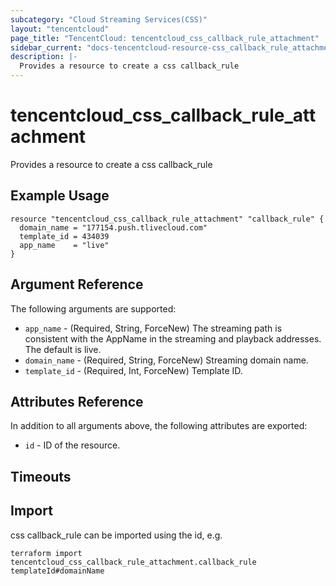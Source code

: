 ```yaml
---
subcategory: "Cloud Streaming Services(CSS)"
layout: "tencentcloud"
page_title: "TencentCloud: tencentcloud_css_callback_rule_attachment"
sidebar_current: "docs-tencentcloud-resource-css_callback_rule_attachment"
description: |-
  Provides a resource to create a css callback_rule
---
```


# tencentcloud_css_callback_rule_attachment

Provides a resource to create a css callback_rule

## Example Usage

```hcl
resource "tencentcloud_css_callback_rule_attachment" "callback_rule" {
  domain_name = "177154.push.tlivecloud.com"
  template_id = 434039
  app_name    = "live"
}
```

## Argument Reference

The following arguments are supported:

* `app_name` - (Required, String, ForceNew) The streaming path is consistent with the AppName in the streaming and playback addresses. The default is live.
* `domain_name` - (Required, String, ForceNew) Streaming domain name.
* `template_id` - (Required, Int, ForceNew) Template ID.

## Attributes Reference

In addition to all arguments above, the following attributes are exported:

* `id` - ID of the resource.



## Timeouts

<no value>


## Import

css callback_rule can be imported using the id, e.g.

```
terraform import tencentcloud_css_callback_rule_attachment.callback_rule templateId#domainName
```

